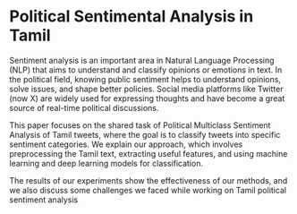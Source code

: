 # Political Sentimental Analysis in Tamil
Sentiment analysis is an important area in Natural Language Processing (NLP) that aims to understand and classify opinions or emotions in text. In the political field, knowing public sentiment helps to understand opinions, solve issues, and shape better policies. Social media platforms like Twitter (now X) are widely used for expressing thoughts and have become a great source of real-time political discussions. 

This paper focuses on the shared task of Political Multiclass Sentiment Analysis of Tamil tweets, where the goal is to classify tweets into specific sentiment categories. We explain our approach, which involves preprocessing the Tamil text, extracting useful features, and using machine learning and deep learning models for classification. 

The results of our experiments show the effectiveness of our methods, and we also discuss some challenges we faced while working on Tamil political sentiment analysis
